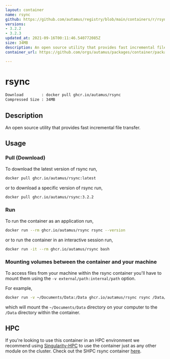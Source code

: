 ```yaml
---
layout: container
name: rsync
github: https://github.com/autamus/registry/blob/main/containers/r/rsync/spack.yaml
versions:
- 3.2.2
- 3.2.3
updated_at: 2021-09-16T00:11:46.540772085Z
size: 34MB
description: An open source utility that provides fast incremental file transfer.
container_url: https://github.com/orgs/autamus/packages/container/package/rsync

---
```

# rsync
```bash 
Download        : docker pull ghcr.io/autamus/rsync
Compressed Size : 34MB
```

## Description
An open source utility that provides fast incremental file transfer.

## Usage
### Pull (Download)
To download the latest version of rsync run,

```bash
docker pull ghcr.io/autamus/rsync:latest
```

or to download a specific version of rsync run,

```bash
docker pull ghcr.io/autamus/rsync:3.2.2
```
### Run
To run the container as an application run,
```bash
docker run --rm ghcr.io/autamus/rsync rsync --version
```

or to run the container in an interactive session run,
```bash
docker run -it --rm ghcr.io/autamus/rsync bash
```

### Mounting volumes between the container and your machine
To access files from your machine within the rsync container you'll have to mount them using the `-v external/path:internal/path` option.

For example,
```bash
docker run -v ~/Documents/Data:/Data ghcr.io/autamus/rsync rsync /Data/myData.csv
```
which will mount the `~/Documents/Data` directory on your computer to the `/Data` directory within the container.

## HPC
If you're looking to use this container in an HPC environment we recommend using [Singularity-HPC](https://singularity-hpc.readthedocs.io) to use the container just as any other module on the cluster. Check out the SHPC rsync container [here](https://singularityhub.github.io/singularity-hpc/r/ghcr.io-autamus-rsync/).